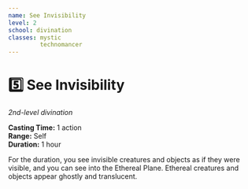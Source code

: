 ```yaml
---
name: See Invisibility
level: 2
school: divination
classes: mystic
         technomancer
---
```


# :five: See Invisibility 
_2nd-level divination_ 

**Casting Time:** 1 action    
**Range:** Self    
**Duration:** 1 hour 

For the duration, you see invisible creatures and objects as if they were visible, and you can see into the Ethereal Plane. Ethereal creatures and objects appear ghostly and translucent. 
